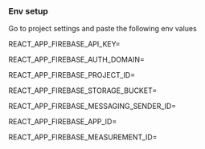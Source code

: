 ### Env setup
Go to project settings and paste the following env values

REACT_APP_FIREBASE_API_KEY=

REACT_APP_FIREBASE_AUTH_DOMAIN=

REACT_APP_FIREBASE_PROJECT_ID=

REACT_APP_FIREBASE_STORAGE_BUCKET=

REACT_APP_FIREBASE_MESSAGING_SENDER_ID=

REACT_APP_FIREBASE_APP_ID=

REACT_APP_FIREBASE_MEASUREMENT_ID=
